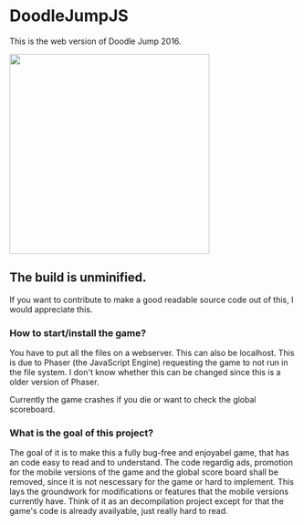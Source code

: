 # DoodleJumpJS
This is the web version of Doodle Jump 2016. 

<img src="https://github.com/moonsidefan/DoodleJumpJS" width="350"/>

## The build is unminified. 

If you want to contribute to make a good readable source code out of this, I would appreciate this.

### How to start/install the game?

You have to put all the files on a webserver. This can also be localhost. This is due to Phaser (the JavaScript Engine) requesting the game to not run in the file system. I don't know whether this can be changed since this is a older version of Phaser.

Currently the game crashes if you die or want to check the global scoreboard.

### What is the goal of this project?

The goal of it is to make this a fully bug-free and enjoyabel game, that has an code easy to read and to understand.
The code regardig ads, promotion for the mobile versions of the game and the global score board shall be removed, since it is not nescessary for the game or hard to implement.
This lays the groundwork for modifications or features that the mobile versions currently have.
Think of it as an decompilation project except for that the game's code is already availyable, just really hard to read. 

